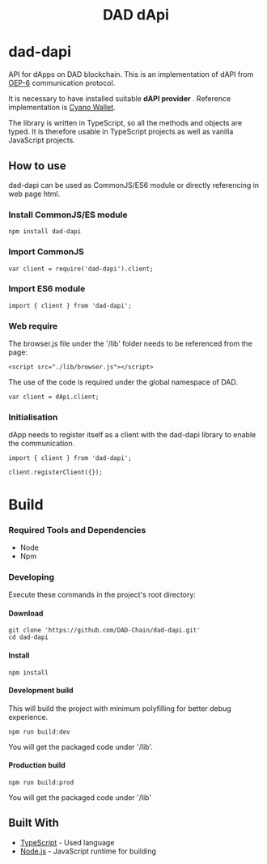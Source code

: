 <h1 align="center"> DAD dApi </h1>

# dad-dapi

API for dApps on DAD blockchain. This is an implementation of dAPI from [OEP-6](https://github.com/backslash47/OEPs/blob/oep-dapp-api/OEP-6/OEP-6.mediawiki) communication protocol.

It is necessary to have installed suitable **dAPI provider** . Reference implementation is [Cyano Wallet](https://github.com/DAD-Chain/dad-wallet).

The library is written in TypeScript, so all the methods and objects are typed. It is therefore usable in TypeScript projects as well as vanilla JavaScript projects.

## How to use 
dad-dapi can be used as CommonJS/ES6 module or directly referencing in web page html. 

### Install CommonJS/ES module
```
npm install dad-dapi
```

### Import CommonJS
```
var client = require('dad-dapi').client;
```

### Import ES6 module
```
import { client } from 'dad-dapi';
```

### Web require
The browser.js file under the '/lib' folder needs to be referenced from the page:
```
<script src="./lib/browser.js"></script>
```

The use of the code is required under the global namespace of DAD.
```
var client = dApi.client;
```

### Initialisation
dApp needs to register itself as a client with the dad-dapi library to enable the communication.

```
import { client } from 'dad-dapi';

client.registerClient({});
```

# Build

### Required Tools and Dependencies

* Node
* Npm

### Developing

Execute these commands in the project's root directory:

#### Download
```
git clone 'https://github.com/DAD-Chain/dad-dapi.git'
cd dad-dapi
```

#### Install

```
npm install
```

#### Development build
This will build the project with minimum polyfilling for better debug experience.

````
npm run build:dev
````

You will get the packaged code under '/lib'.

#### Production build 

````
npm run build:prod
````

You will get the packaged code under '/lib'

## Built With

* [TypeScript](https://www.typescriptlang.org/) - Used language
* [Node.js](https://nodejs.org) - JavaScript runtime for building
